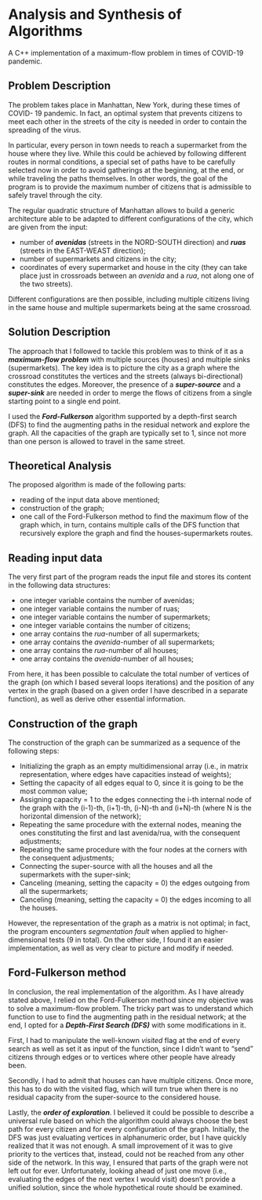 # Analysis and Synthesis of Algorithms
A C++ implementation of a maximum-flow problem in times of COVID-19 pandemic.

##  Problem Description
The problem takes place in Manhattan, New York, during these times of COVID- 19 pandemic. In fact, an optimal system that prevents citizens to meet each other in the streets of the city is needed in order to contain the spreading of the virus.

In particular, every person in town needs to reach a supermarket from the house where they live. While this could be achieved by following different routes in normal conditions, a special set of paths have to be carefully selected now in order to avoid gatherings at the beginning, at the end, or while traveling the paths themselves. In other words, the goal of the program is to provide the maximum number of citizens that is admissible to safely travel through the city.

The regular quadratic structure of Manhattan allows to build a generic architecture able to be adapted to different configurations of the city, which are given from the input:
* number of ***avenidas*** (streets in the NORD-SOUTH direction) and ***ruas*** (streets in the EAST-WEAST direction);
* number of supermarkets and citizens in the city;
* coordinates of every supermarket and house in the city (they can take place just in crossroads between an *avenida* and a *rua*, not along one of the two streets).

Different configurations are then possible, including multiple citizens living in the same house and multiple supermarkets being at the same crossroad.

## Solution Description
The approach that I followed to tackle this problem was to think of it as a ***maximum-flow problem*** with multiple sources (houses) and multiple sinks (supermarkets). The key idea is to picture the city as a graph where the crossroad constitutes the vertices and the streets (always bi-directional) constitutes the edges. Moreover, the presence of a ***super-source*** and a ***super-sink*** are needed in order to merge the flows of citizens from a single starting point to a single end point.

I used the ***Ford-Fulkerson*** algorithm supported by a depth-first search (DFS) to find the augmenting paths in the residual network and explore the graph. All the capacities of the graph are typically set to 1, since not more than one person is allowed to travel in the same street.

## Theoretical Analysis
The proposed algorithm is made of the following parts:
* reading of the input data above mentioned;
* construction of the graph;
* one call of the Ford-Fulkerson method to find the maximum flow of the graph which, in turn, contains multiple calls of the DFS function that recursively explore the graph and find the houses-supermarkets routes.

## Reading input data
The very first part of the program reads the input file and stores its content in the following data structures:
* one integer variable contains the number of avenidas;
* one integer variable contains the number of ruas;
* one integer variable contains the number of supermarkets;
* one integer variable contains the number of citizens;
* one array contains the *rua*-number of all supermarkets;
* one array contains the *avenida*-number of all supermarkets;
* one array contains the *rua*-number of all houses;
* one array contains the *avenida*-number of all houses;

From here, it has been possible to calculate the total number of vertices of the graph (on which I based several loops iterations) and the position of any vertex in the graph (based on a given order I have described in a separate function), as well as derive other essential information.

## Construction of the graph
The construction of the graph can be summarized as a sequence of the following steps:
* Initializing the graph as an empty multidimensional array (i.e., in matrix representation, where edges have capacities instead of weights);
* Setting the capacity of all edges equal to 0, since it is going to be the most common value;
* Assigning capacity = 1 to the edges connecting the i-th internal node of the graph with the (i-1)-th, (i+1)-th, (i-N)-th and (i+N)-th (where N is the horizontal dimension of the network);
* Repeating the same procedure with the external nodes, meaning the ones constituting the first and last avenida/rua, with the consequent adjustments;
* Repeating the same procedure with the four nodes at the corners with the consequent adjustments;
* Connecting the super-source with all the houses and all the supermarkets with the super-sink;
* Canceling (meaning, setting the capacity = 0) the edges outgoing from all the supermarkets;
* Canceling (meaning, setting the capacity = 0) the edges incoming to all the houses.

However, the representation of the graph as a matrix is not optimal; in fact, the program encounters *segmentation fault* when applied to higher- dimensional tests (9 in total). On the other side, I found it an easier implementation, as well as very clear to picture and modify if needed.

## Ford-Fulkerson method
In conclusion, the real implementation of the algorithm. As I have already stated above, I relied on the Ford-Fulkerson method since my objective was to solve a maximum-flow problem. The tricky part was to understand which function to use to find the augmenting path in the residual network; at the end, I opted for a ***Depth-First Search (DFS)*** with some modifications in it.

First, I had to manipulate the well-known *visited* flag at the end of every search as well as set it as input of the function, since I didn’t want to “send” citizens through edges or to vertices where other people have already been.

Secondly, I had to admit that houses can have multiple citizens. Once more, this has to do with the visited flag, which will turn true when there is no residual capacity from the super-source to the considered house.

Lastly, the ***order of exploration***. I believed it could be possible to describe a universal rule based on which the algorithm could always choose the best path for every citizen and for every configuration of the graph. Initially, the DFS was just evaluating vertices in alphanumeric order, but I have quickly realized that it was not enough. A small improvement of it was to give priority to the vertices that, instead, could not be reached from any other side of the network. In this way, I ensured that parts of the graph were not left out for ever. Unfortunately, looking ahead of just one move (i.e., evaluating the edges of the next vertex I would visit) doesn’t provide a unified solution, since the whole hypothetical route should be examined.








